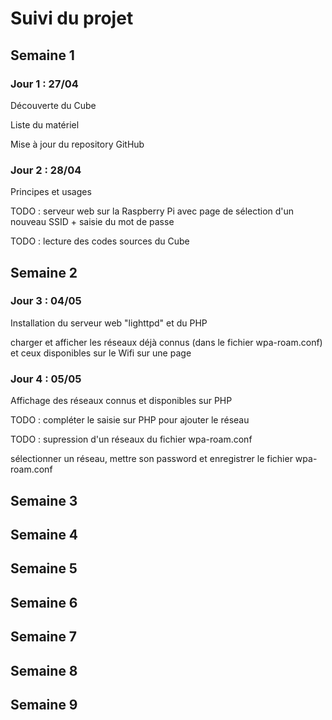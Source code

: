 # Suivi du projet 


## Semaine 1

### Jour 1 : 27/04

Découverte du Cube

Liste du matériel

Mise à jour du repository GitHub

### Jour 2 : 28/04

Principes et usages

TODO : serveur web sur la Raspberry Pi avec page de sélection d'un nouveau SSID + saisie du mot de passe

TODO : lecture des codes sources du Cube

## Semaine 2

### Jour 3 : 04/05

Installation du serveur web "lighttpd" et du PHP

charger et afficher les réseaux déjà connus (dans le fichier wpa-roam.conf) et ceux disponibles sur le Wifi sur une          page

### Jour 4 : 05/05

Affichage des réseaux connus et disponibles sur PHP

TODO : compléter le saisie sur PHP pour ajouter le réseau

TODO : supression d'un réseaux du fichier wpa-roam.conf

sélectionner un réseau, mettre son password et enregistrer le fichier wpa-roam.conf

## Semaine 3

## Semaine 4

## Semaine 5

## Semaine 6

## Semaine 7

## Semaine 8

## Semaine 9
